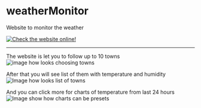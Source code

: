 # weatherMonitor

Website to monitor the weather

[![Check the website online!](https://img.shields.io/website?down_message=Sorry%20we%20stunning%20with%20goblins%20right%20now%20%28page%20offline%29&style=for-the-badge&up_message=Check%20online&url=https%3A%2F%2Fweather.hryszko.dev)](http://weather.hryszko.dev)

---

The website is let you to follow up to 10 towns
![image how looks choosing towns](https://i.imgur.com/LjU71uJ.png)

After that you will see list of them with temperature and humidity
![Image how looks list of towns](https://i.imgur.com/tSw2TOf.png)

And you can click more for charts of temperature from last 24 hours
![Image show how charts can be presets](https://i.imgur.com/dcmSjcS.png)
